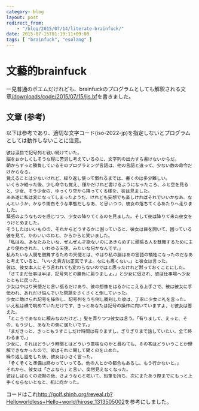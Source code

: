 ```yaml
---
category: blog
layout: post
redirect_from:
    - "/blog/2015/07/14/literate-brainfuck/"
date: 2015-07-15T01:19:11+09:00
tags: [ "brainfuck", "esolang" ]
---
```


# 文藝的brainfuck

一見普通のポエムだけれども、brainfuckのプログラムとしても解釈される文章[/downloads/code/2015/07/15/jis.bf](/downloads/code/2015/07/15/jis.bf)を書きました。

<!-- more -->

## 文章 (参考)

以下は参考であり、適切な文字コード(iso-2022-jp)を指定しないとプログラムとしては動作しないことに注意。

```
彼は涙目で記号列と戦い続けていた。
脳をおかしくしそうな程に苦労し考えているのに、文字列の出力すら書けないからだ。
朝からずっと勝負しているそのプログラミング言語は、他の言語と違って、少ない数の命令だけからなる。
覚えることは少ないけれど、繰り返し使って慣れるまでは、書くのは多少難しい。
いくらか経った後、少し命令も覚え、僅かだけれど書けるようになったころ、ふと空を見ると、少女、そう少女の、ゆっくり空から降ってくる様を、彼は見ました。
ああ遂に私は変になってしまったようだ、けれども妄想でも楽しければそれでいいかなあ、なんというか、かなり面白そうな事態だしなあ、と思いつつ、彼女の落ちてくるあたりへ走りました。
緊張のようなものを感じつつ、少女の降りてくるのを見ました。そして彼は降りて来た彼女をうけとめました。
そうしたはいいものの、それからどうするかに困っていると、彼女は目を開いて、困っている彼を見て、かわいいのねと、からからと笑いました。
「私はね、あなたみたいな、ぜんぜん才能ないのにあきらめずに頑張る人を鼓舞するために主より使わされた、いわゆる天使、みたいな何かなんです。」
私みたいな人間を鼓舞するための天使とは、やはり私の脳はあの言語の犠牲になったのだなあと考えていると、「いいえ貴方は正気ですよ。なにも悪くない。」と彼女は言った。
彼は、彼女本人にそう言われても変わらないのではと思ったけれど黙っておくことにした。
「さてまだ仕事は半ば、記号列との勝負に戻りましょ。」と少女に促され、彼は仕事場へ少女とともに戻った。
少女はやはり天使だと言い張るだけあり、彼の想像をはるかにこえる上手さで、彼は彼女に手伝われ、あれだけ悩んでいた問題をさくさくと倒していった。
少女に助けられ記号を操作し、記号列をうち倒し勝利した彼は、丁寧に少女に礼を言った。
いえ私は横で眺めていただけです、きっとあなたは記号の操作に向いていますよ、と彼女は答えた。
「ところであなたに頼みなのだけど、」髪を弄りつつ彼女は言う。「有りまして、えっと、その、もう少し、あなたの側に居たいです。」
「まだきっと、きっともうすこしだけ時間は有りますし。ぎりぎりまで話していたい。全て終わるまで。」
少女に、それはどういう時間とはどういう意味なのかと尋ねても、その答はどういうことか理解できなかったので、彼はそれに関して聞くのを止めた。
繰り返し話をした後、彼女は小さく言った。
「ぞくぞくと準備は終わっていってる。他の人とかの都合もあるし、もう行かないと。」
それから、彼女は「さよなら」と言い、突然見えなくなった。
彼はしばらくの沈黙の後、さようならと呟いて、鉛筆を持ち、次にまたあう際までにもっと上手くならないとなと、机に向かった。
```

コードはこれ<http://golf.shinh.org/reveal.rb?Helloworldless+Hello+world/hirose_1313505002>を参考にしました。
